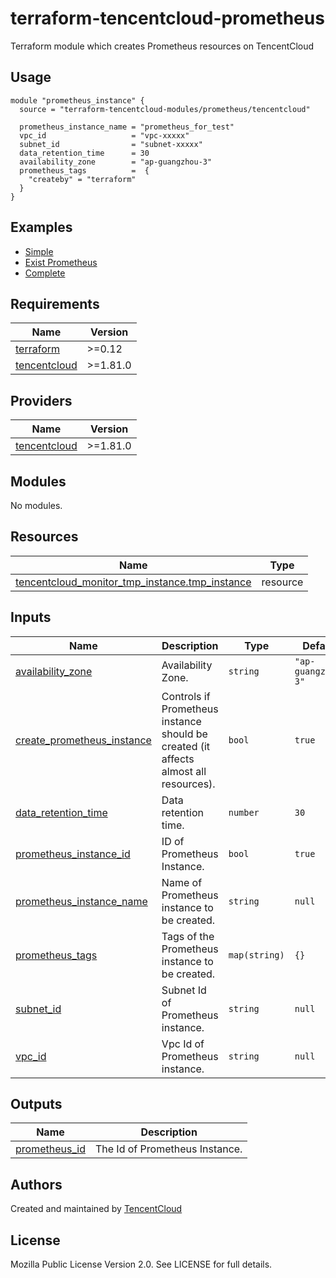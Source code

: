 # terraform-tencentcloud-prometheus
Terraform module which creates Prometheus resources on TencentCloud

## Usage

```hcl
module "prometheus_instance" {
  source = "terraform-tencentcloud-modules/prometheus/tencentcloud"

  prometheus_instance_name = "prometheus_for_test"
  vpc_id                   = "vpc-xxxxx"
  subnet_id                = "subnet-xxxxx"
  data_retention_time      = 30
  availability_zone        = "ap-guangzhou-3"
  prometheus_tags          =  {
    "createby" = "terraform"
  }
}
```

## Examples

- [Simple](https://github.com/terraform-tencentcloud-modules/terraform-tencentcloud-prometheus/tree/master/examples/simple)
- [Exist Prometheus](https://github.com/terraform-tencentcloud-modules/terraform-tencentcloud-prometheus/tree/master/examples/exist-prometheus)
- [Complete](https://github.com/terraform-tencentcloud-modules/terraform-tencentcloud-prometheus/tree/master/examples/complete)

<!-- BEGIN_TF_DOCS -->
## Requirements

| Name | Version |
|------|---------|
| <a name="requirement_terraform"></a> [terraform](#requirement\_terraform) | >=0.12 |
| <a name="requirement_tencentcloud"></a> [tencentcloud](#requirement\_tencentcloud) | >=1.81.0 |

## Providers

| Name | Version |
|------|---------|
| <a name="provider_tencentcloud"></a> [tencentcloud](#provider\_tencentcloud) | >=1.81.0 |

## Modules

No modules.

## Resources

| Name | Type |
|------|------|
| [tencentcloud_monitor_tmp_instance.tmp_instance](https://registry.terraform.io/providers/tencentcloudstack/tencentcloud/latest/docs/resources/monitor_tmp_instance) | resource |

## Inputs

| Name | Description | Type | Default | Required |
|------|-------------|------|---------|:--------:|
| <a name="input_availability_zone"></a> [availability\_zone](#input\_availability\_zone) | Availability Zone. | `string` | `"ap-guangzhou-3"` | no |
| <a name="input_create_prometheus_instance"></a> [create\_prometheus\_instance](#input\_create\_prometheus\_instance) | Controls if Prometheus instance should be created (it affects almost all resources). | `bool` | `true` | no |
| <a name="input_data_retention_time"></a> [data\_retention\_time](#input\_data\_retention\_time) | Data retention time. | `number` | `30` | no |
| <a name="input_prometheus_instance_id"></a> [prometheus\_instance\_id](#input\_prometheus\_instance\_id) | ID of Prometheus Instance. | `bool` | `true` | no |
| <a name="input_prometheus_instance_name"></a> [prometheus\_instance\_name](#input\_prometheus\_instance\_name) | Name of Prometheus instance to be created. | `string` | `null` | no |
| <a name="input_prometheus_tags"></a> [prometheus\_tags](#input\_prometheus\_tags) | Tags of the Prometheus instance to be created. | `map(string)` | `{}` | no |
| <a name="input_subnet_id"></a> [subnet\_id](#input\_subnet\_id) | Subnet Id of Prometheus instance. | `string` | `null` | no |
| <a name="input_vpc_id"></a> [vpc\_id](#input\_vpc\_id) | Vpc Id of Prometheus instance. | `string` | `null` | no |

## Outputs

| Name | Description |
|------|-------------|
| <a name="output_prometheus_id"></a> [prometheus\_id](#output\_prometheus\_id) | The Id of Prometheus Instance. |
<!-- END_TF_DOCS -->

## Authors

Created and maintained by [TencentCloud](https://github.com/terraform-providers/terraform-provider-tencentcloud)

## License

Mozilla Public License Version 2.0.
See LICENSE for full details.
